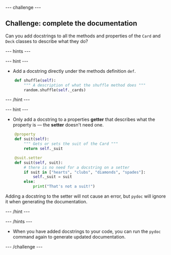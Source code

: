 --- challenge ---

## Challenge: complete the documentation

Can you add docstrings to all the methods and properties of the `Card` and `Deck` classes to describe what they do?

--- hints ---

--- hint ---

+ Add a docstring directly under the methods definition `def`.

```python
    def shuffle(self):
        """ A description of what the shuffle method does """
        random.shuffle(self._cards)
```

--- /hint ---

--- hint ---

+ Only add a docstring to a properties **getter** that describes what the property is — the **setter** doesn't need one.

```python
    @property
    def suit(self):
        """ Gets or sets the suit of the Card """
        return self._suit

    @suit.setter
    def suit(self, suit):
        # there is no need for a docstring on a setter
        if suit in ["hearts", "clubs", "diamonds", "spades"]:
            self._suit = suit
        else:
            print("That's not a suit!")
```

Adding a docstring to the setter will not cause an error, but `pydoc` will ignore it when generating the documentation.

--- /hint ---

--- /hints ---

+ When you have added docstrings to your code, you can run the `pydoc` command again to generate updated documentation.

--- /challenge ---
